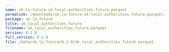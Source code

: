 ```yaml
---
name: uk-la-future-uk-local-authorities-future-parquet
permalink: /downloads/uk-la-future-uk-local-authorities-future-parquet/0_1_0
package: uk_la_future
title: uk_local_authorities_future
filename: uk_local_authorities_future.parquet
version: 0.1.0
full_version: 0.1.0
file: /data/uk_la_future/0.1.0/uk_local_authorities_future.parquet
---
```

